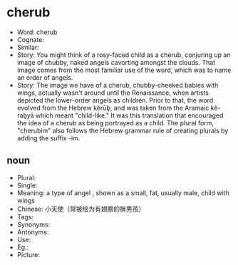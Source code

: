 # cherub

- Word: cherub
- Cognate: 
- Similar: 
- Story: You might think of a rosy-faced child as a cherub, conjuring up an image of chubby, naked angels cavorting amongst the clouds. That image comes from the most familiar use of the word, which was to name an order of angels.
- Story: The image we have of a cherub, chubby-cheeked babies with wings, actually wasn't around until the Renaissance, when artists depicted the lower-order angels as children. Prior to that, the word evolved from the Hebrew kĕrūḇ, and was taken from the Aramaic kĕ-raḇyā which meant "child-like." It was this translation that encouraged the idea of a cherub as being portrayed as a child. The plural form, "cherubim" also follows the Hebrew grammar rule of creating plurals by adding the suffix -im.

## noun

- Plural: 
- Single: 
- Meaning: a type of angel , shown as a small, fat, usually male, child with wings
- Chinese: 小天使（常被绘为有翅膀的胖男孩）
- Tags: 
- Synonyms: 
- Antonyms: 
- Use: 
- Eg.: 
- Picture: 

